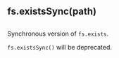 ## fs.existsSync(path)

## 

Synchronous version of `fs.exists`.

`fs.existsSync()` will be deprecated.